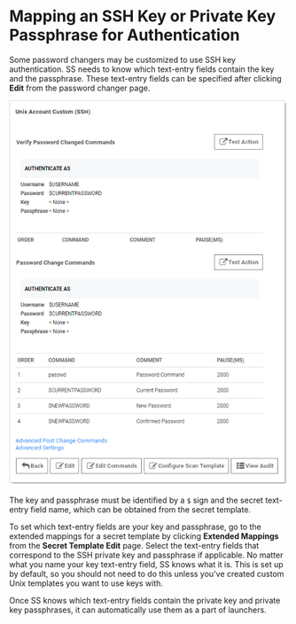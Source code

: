 [title]: # (Mapping an SSH Key or Private Key Passphrase for Authentication)
[tags]: # (Mapping an SSH Key or Private Key Passphrase for Authentication)
[priority]: # (70)

# Mapping an SSH Key or Private Key Passphrase for Authentication

Some password changers may be customized to use SSH key authentication. SS needs to know which text-entry fields contain the key and the passphrase. These text-entry fields can be specified after clicking **Edit** from the password changer page.

![1558036208687](images/1558036208687.png)

The key and passphrase must be identified by a `$` sign and the secret text-entry field name, which can be obtained from the secret template.

To set which text-entry fields are your key and passphrase, go to the extended mappings for a secret template by clicking **Extended Mappings** from the **Secret Template Edit** page. Select the text-entry fields that correspond to the SSH private key and passphrase if applicable. No matter what you name your key text-entry field, SS knows what it is. This is set up by default, so you should not need to do this unless you've created custom Unix templates you want to use keys with.

Once SS knows which text-entry fields contain the private key and private key passphrases, it can automatically use them as a part of launchers.
